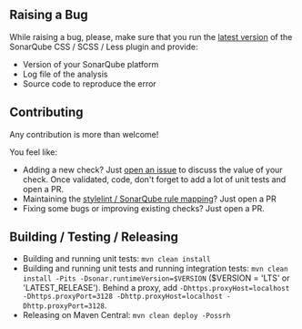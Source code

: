 ## Raising a Bug
While raising a bug, please, make sure that you run the [latest version](https://github.com/racodond/sonar-css-plugin/releases/latest) of the SonarQube CSS / SCSS / Less plugin and provide:
* Version of your SonarQube platform
* Log file of the analysis
* Source code to reproduce the error

## Contributing
Any contribution is more than welcome!
 
You feel like:
* Adding a new check? Just [open an issue](https://github.com/racodond/sonar-css-plugin/issues/new) to discuss the value of your check. Once validated, code, don't forget to add a lot of unit tests and open a PR.
* Maintaining the [stylelint / SonarQube rule mapping](https://github.com/racodond/sonar-css-plugin/blob/master/doc/stylelint-sonarqube-rule-mapping.md)? Just open a PR 
* Fixing some bugs or improving existing checks? Just open a PR.

## Building / Testing / Releasing
* Building and running unit tests: `mvn clean install`
* Building and running unit tests and running integration tests: `mvn clean install -Pits -Dsonar.runtimeVersion=$VERSION` ($VERSION = 'LTS' or 'LATEST_RELEASE'). Behind a proxy, add `-Dhttps.proxyHost=localhost -Dhttps.proxyPort=3128 -Dhttp.proxyHost=localhost -Dhttp.proxyPort=3128`.
* Releasing on Maven Central: `mvn clean deploy -Possrh`
